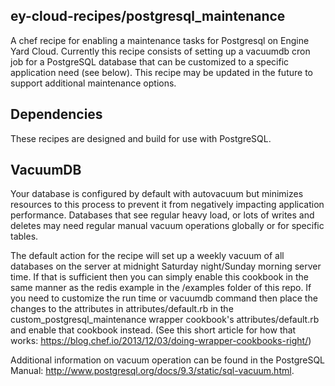 ey-cloud-recipes/postgresql_maintenance
------------------------------------------------------------------------------

A chef recipe for enabling a maintenance tasks for Postgresql on Engine Yard Cloud. Currently this recipe consists of setting up a vacuumdb cron job for a PostgreSQL database that can be customized to a specific application need (see below). This recipe may be updated in the future to support additional maintenance options.


Dependencies
--------------------------

These recipes are designed and build for use with PostgreSQL.


VacuumDB
--------------------------

Your database is configured by default with autovacuum but minimizes resources to this process to prevent it from negatively impacting application performance. Databases that see regular heavy load, or lots of writes and deletes may need regular manual vacuum operations globally or for specific tables. 

The default action for the recipe will set up a weekly vacuum of all databases on the server at midnight Saturday night/Sunday morning server time.  If that is sufficient then you can simply enable this cookbook in the same manner as the redis example in the /examples folder of this repo.  If you need to customize the run time or vacuumdb command then place the changes to the attributes in attributes/default.rb in the custom_postgresql_maintenance wrapper cookbook's attributes/default.rb and enable that cookbook instead.  (See this short article for how that works: https://blog.chef.io/2013/12/03/doing-wrapper-cookbooks-right/)

Additional information on vacuum operation can be found in the PostgreSQL Manual: http://www.postgresql.org/docs/9.3/static/sql-vacuum.html.
